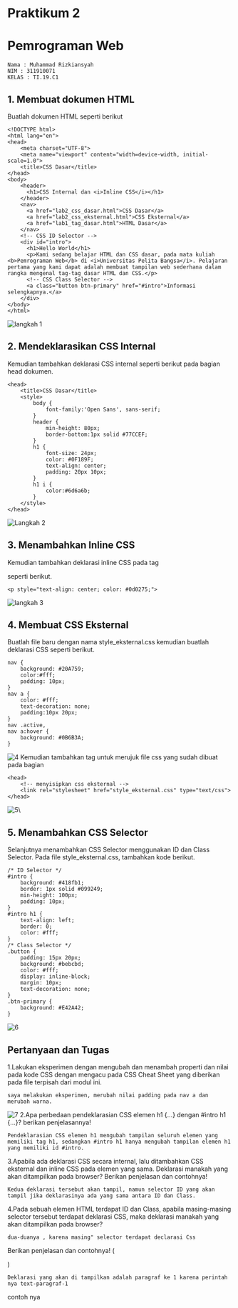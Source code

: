 # Praktikum 2
# Pemrograman Web 

```
Nama : Muhammad Rizkiansyah
NIM : 311910071
KELAS : TI.19.C1
```
## 1. Membuat dokumen HTML
Buatlah dokumen HTML seperti berikut
```
<!DOCTYPE html>
<html lang="en">
<head>
    <meta charset="UTF-8">
    <meta name="viewport" content="width=device-width, initial-scale=1.0">
    <title>CSS Dasar</title>
</head>
<body>
    <header>
      <h1>CSS Internal dan <i>Inline CSS</i></h1>
    </header>
    <nav>
      <a href="lab2_css_dasar.html">CSS Dasar</a>
      <a href="lab2_css_eksternal.html">CSS Eksternal</a>
      <a href="lab1_tag_dasar.html">HTML Dasar</a>
    </nav>
    <!-- CSS ID Selector -->
    <div id="intro">
      <h1>Hello World</h1>
      <p>Kami sedang belajar HTML dan CSS dasar, pada mata kuliah <b>Pemrograman Web</b> di <i>Universitas Pelita Bangsa</i>. Pelajaran pertama yang kami dapat adalah membuat tampilan web sederhana dalam rangka mengenal tag-tag dasar HTML dan CSS.</p>
      <!-- CSS Class Selector -->
      <a class="button btn-primary" href="#intro">Informasi selengkapnya.</a>
    </div>
</body>
</html>
```
![langkah 1](https://user-images.githubusercontent.com/81818687/114202393-558bfa80-9981-11eb-8685-c73cf71e8ace.png)
## 2. Mendeklarasikan CSS Internal
Kemudian tambahkan deklarasi CSS internal seperti berikut pada bagian head dokumen.
```
<head>
    <title>CSS Dasar</title>
    <style>
        body {
            font-family:'Open Sans', sans-serif;
        }
        header {
            min-height: 80px;
            border-bottom:1px solid #77CCEF;
        }
        h1 {
            font-size: 24px;
            color: #0F189F;
            text-align: center;
            padding: 20px 10px;
        }
        h1 i {
            color:#6d6a6b;
        }
    </style>
</head>
```
![Langkah 2](https://user-images.githubusercontent.com/81818687/114202780-bca9af00-9981-11eb-966a-af751c33655a.png)
## 3. Menambahkan Inline CSS
Kemudian tambahkan deklarasi inline CSS pada tag

seperti berikut.
``` 
<p style="text-align: center; color: #0d0275;">
```
![langkah 3](https://user-images.githubusercontent.com/81818687/114203074-04c8d180-9982-11eb-842a-b60fddf667cd.png)
## 4. Membuat CSS Eksternal
Buatlah file baru dengan nama style_eksternal.css kemudian buatlah deklarasi CSS seperti berikut.
```
nav {
    background: #20A759;
    color:#fff;
    padding: 10px;
}
nav a {
    color: #fff;
    text-decoration: none;
    padding:10px 20px;
}
nav .active,
nav a:hover {
    background: #0B6B3A;
}
```
![4](https://user-images.githubusercontent.com/81818687/114203321-3f326e80-9982-11eb-828c-13d56c1d4fa5.png)
Kemudian tambahkan tag untuk merujuk file css yang sudah dibuat pada bagian
```
<head>
    <!-- menyisipkan css eksternal -->
    <link rel="stylesheet" href="style_eksternal.css" type="text/css">
</head>
```
![5](https://user-images.githubusercontent.com/81818687/114203482-6b4def80-9982-11eb-905e-3ba84f274d71.png)\
## 5. Menambahkan CSS Selector
Selanjutnya menambahkan CSS Selector menggunakan ID dan Class Selector. Pada file style_eksternal.css, tambahkan kode berikut.
```
/* ID Selector */
#intro {
    background: #418fb1;
    border: 1px solid #099249;
    min-height: 100px;
    padding: 10px;
}
#intro h1 {
    text-align: left;
    border: 0;
    color: #fff;
}
/* Class Selector */
.button {
    padding: 15px 20px;
    background: #bebcbd;
    color: #fff;
    display: inline-block;
    margin: 10px;
    text-decoration: none;
}
.btn-primary {
    background: #E42A42;
}
```
![6](https://user-images.githubusercontent.com/81818687/114203647-8caedb80-9982-11eb-994b-ee066fdd97bc.png)
## Pertanyaan dan Tugas
1.Lakukan eksperimen dengan mengubah dan menambah properti dan nilai pada kode CSS dengan mengacu pada CSS Cheat Sheet yang diberikan pada file terpisah dari modul ini.
```
saya melakukan eksperimen, merubah nilai padding pada nav a dan merubah warna.
```
![7](https://user-images.githubusercontent.com/81818687/114203963-db5c7580-9982-11eb-9fd3-2548f5fce49d.png)
2.Apa perbedaan pendeklarasian CSS elemen h1 {...} dengan #intro h1 {...}? berikan penjelasannya!
```
Pendeklarasian CSS elemen h1 mengubah tampilan seluruh elemen yang memiliki tag h1, sedangkan #intro h1 hanya mengubah tampilan elemen h1 yang memiliki id #intro.
```
3.Apabila ada deklarasi CSS secara internal, lalu ditambahkan CSS eksternal dan inline CSS pada elemen yang sama. Deklarasi manakah yang akan ditampilkan pada browser? Berikan penjelasan dan contohnya!
```
Kedua deklarasi tersebut akan tampil, namun selector ID yang akan tampil jika deklarasinya ada yang sama antara ID dan Class.
```
4.Pada sebuah elemen HTML terdapat ID dan Class, apabila masing-masing selector tersebut 
terdapat deklarasi CSS, maka deklarasi manakah yang akan ditampilkan pada browser? 
``` 
dua-duanya , karena masing" selector terdapat declarasi Css

```
Berikan penjelasan dan contohnya! ( <p id="paragraf-1" class="text-paragraf"> )

``` 
Deklarasi yang akan di tampilkan adalah paragraf ke 1 karena perintah nya text-paragraf-1

```
contoh nya 




